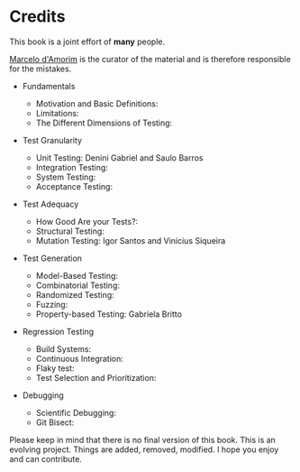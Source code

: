Credits
=======

This book is a joint effort of <b>many</b> people.

<a href="http://www.cin.ufpe.br/~damorim">Marcelo d'Amorim</a> is the curator of the material and is therefore responsible for the mistakes.

* Fundamentals
    * Motivation and Basic Definitions:
    * Limitations:
    * The Different Dimensions of Testing:

* Test Granularity
    * Unit Testing: Denini Gabriel and Saulo Barros
    * Integration Testing:
    * System Testing:
    * Acceptance Testing:

* Test Adequacy
    * How Good Are your Tests?:
    * Structural Testing:
    * Mutation Testing: Igor Santos and Vinicius Siqueira
    
* Test Generation
    * Model-Based Testing:
    * Combinatorial Testing:
    * Randomized Testing:
    * Fuzzing:
    * Property-based Testing: Gabriela Britto

* Regression Testing
    * Build Systems:
    * Continuous Integration:
    * Flaky test:
    * Test Selection and Prioritization:

* Debugging
    * Scientific Debugging:
    * Git Bisect:

Please keep in mind that there is no final version of this book. This is an evolving project. Things are added, removed, modified. I hope you enjoy and can contribute.